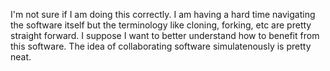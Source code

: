 I'm not sure if I am doing this correctly. 
I am having a hard time navigating the software itself but the terminology
like cloning, forking, etc are pretty straight forward. I suppose I want to better
understand how to benefit from this software. The idea of collaborating software simulatenously is pretty neat.
